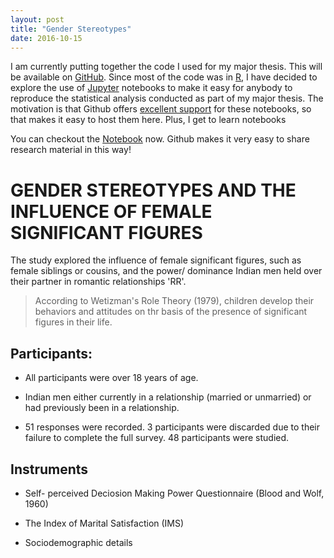 ```yaml
---
layout: post
title: "Gender Stereotypes"
date: 2016-10-15
---
```


I am currently putting together the code I used for my major thesis. This will be available on [GitHub](https://github.com/sruthipeter/gender-stereotypes). Since most of the code was in [R](https://www.r-project.org/about.html), I have decided to explore the use of [Jupyter](http://jupyter.org/) notebooks to make it easy for anybody to reproduce the statistical analysis conducted as part of my major thesis. The motivation is that Github offers [excellent support](https://github.com/blog/1995-github-jupyter-notebooks-3) for these notebooks, so that makes it easy to host them here. Plus, I get to learn notebooks

You can checkout the [Notebook](https://github.com/sruthipeter/gender-stereotypes/blob/master/gender-stereotypes.ipynb) now. Github makes it very easy to share research material in this way!

# **GENDER STEREOTYPES AND THE INFLUENCE OF FEMALE SIGNIFICANT FIGURES**  

The study explored the influence of female significant figures, such as female siblings or cousins, and the power/ dominance Indian men held over their partner in romantic relationships 'RR'.  

>According to Wetizman's Role Theory (1979), children develop their behaviors and attitudes on thr basis of the presence of significant figures in their life. 

## **Participants:**  

* All participants were over 18 years of age.   

* Indian men either currently in a relationship (married or unmarried) or had previously been in a relationship.  

* 51 responses were recorded. 3 participants were discarded due to their failure to complete the full survey. 48 participants were studied.  

## **Instruments**  

* Self- perceived Deciosion Making Power Questionnaire (Blood and Wolf, 1960)  

* The Index of Marital Satisfaction (IMS)  

* Sociodemographic details  
